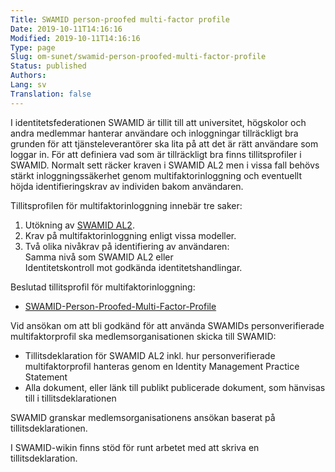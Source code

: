 ```yaml
---
Title: SWAMID person-proofed multi-factor profile
Date: 2019-10-11T14:16:16
Modified: 2019-10-11T14:16:16
Type: page
Slug: om-sunet/swamid-person-proofed-multi-factor-profile
Status: published
Authors: 
Lang: sv
Translation: false
---
```


I identitetsfederationen SWAMID är tillit till att universitet, högskolor och andra medlemmar hanterar användare och inloggningar tillräckligt bra grunden för att tjänsteleverantörer ska lita på att det är rätt användare som loggar in. För att definiera vad som är tillräckligt bra finns tillitsprofiler i SWAMID. Normalt sett räcker kraven i SWAMID AL2 men i vissa fall behövs stärkt inloggningssäkerhet genom multifaktorinloggning och eventuellt höjda identifieringskrav av individen bakom användaren.

Tillitsprofilen för multifaktorinloggning innebär tre saker:

1. Utökning av [SWAMID AL2](http://web-wp.sunet.se/om-swamid/tillitsprofil-swamid-al2/).
2. Krav på multifaktorinloggning enligt vissa modeller.
3. Två olika nivåkrav på identifiering av användaren:  
Samma nivå som SWAMID AL2 eller  
Identitetskontroll mot godkända identitetshandlingar.

Beslutad tillitsprofil för multifaktorinloggning:

* [SWAMID-Person-Proofed-Multi-Factor-Profile](http://web-wp.sunet.se/wp-content/uploads/2019/10/SWAMID-Person-Proofed-Multi-Factor-Profile.pdf)

Vid ansökan om att bli godkänd för att använda SWAMIDs personverifierade multifaktorprofil ska medlemsorganisationen skicka till SWAMID:

* Tillitsdeklaration för SWAMID AL2 inkl. hur personverifierade multifaktorprofil hanteras genom en Identity Management Practice Statement
* Alla dokument, eller länk till publikt publicerade dokument, som hänvisas till i tillitsdeklarationen

SWAMID granskar medlemsorganisationens ansökan baserat på tillitsdeklarationen.

I SWAMID-wikin finns stöd för runt arbetet med att skriva en tillitsdeklaration.

 

